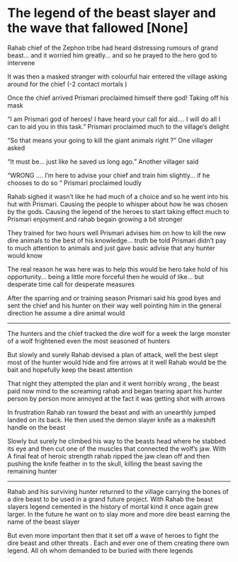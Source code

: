 # The legend of the beast slayer and the wave that fallowed [None]

Rahab chief of the Zephon tribe had heard distressing rumours of grand beast... and it worried him greatly... and so he prayed to the hero god to intervene 

It was then a masked stranger with colourful hair entered the village asking around for the chief (-2 contact mortals ) 

Once the chief arrived Prismari proclaimed himself there god! Taking off his mask 

“I am  Prismari god of heroes! I have heard your call for aid.... I will do all I can to aid you in this task.” Prismari proclaimed much to the village’s delight 

“So that means your going to kill the giant animals right ?” One villager asked 

“It must be... just like he saved us long ago.” Another villager said 

“WRONG .... I’m here to advise your chief and train him slightly... if he chooses to do so  “ Prismari proclaimed loudly 


Rahab sighed it wasn’t like he had much of a choice and so he went into his hut with Prismari. Causing the people to whisper about how he was chosen by the gods. Causing the legend of the heroes to start taking effect much to Prismari enjoyment and rahab begain growing a bit stronger 

They trained for two hours well Prismari advises him on how to kill the new dire animals to the best of his knowledge... truth be told Prismari didn’t pay to much attention to animals and just gave basic advise that any hunter would know 

The real reason he was here was to help this would be hero take hold of his opportunity... being a little more forceful then he would of like... but desperate time call for desperate measures 

After the sparring and or training season Prismari said his good byes and sent the chief and his hunter  on their way well pointing him in the general direction he assume a dire animal would 

 - - - 

The hunters and the chief tracked the dire wolf  for a week the large monster of a wolf frightened even the most seasoned of hunters 

But slowly and surely Rahab devised a plan of attack, well the best slept most of the hunter would hide and fire arrows at it well Rahab would be the bait and hopefully keep the beast attention 

That night they attempted the plan and it went horribly wrong , the beast paid now mind to the screaming rahab and began tearing apart his hunter person by person more annoyed at the fact it was getting shot with arrows 

In frustration Rahab ran toward the beast  and with an unearthly jumped landed on its back. He then used the demon slayer knife as a makeshift handle on the beast 

Slowly but surely he climbed his way to the beasts head where he stabbed its eye and then cut one of the muscles that connected the wolf’s jaw. With A final feat of heroic strength rahab ripped the jaw clean off and then pushing the knife feather in to the skull, killing the  beast saving the remaining hunter 

 - - - 

Rahab and his surviving hunter returned to the village carrying the bones of a dire beast to be used in a grand future project. With Rahab the beast slayers legend cemented in the history of mortal kind it once again grew larger. In the future he want on to slay more and more dire beast earning the name of the beast slayer 

But even more important then that it set off a wave of heroes to fight the dire beast and other threats . Each and ever one of them creating there own legend. All oh whom demanded to be buried with there legends
